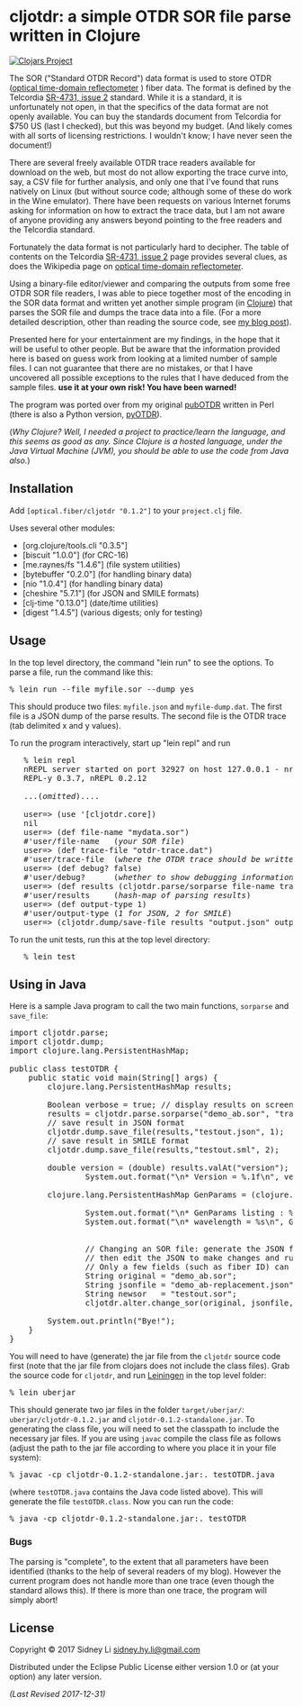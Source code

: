 # cljotdr: a simple OTDR SOR file parse written in Clojure

[![Clojars Project](https://img.shields.io/clojars/v/optical.fiber/cljotdr.svg)](https://clojars.org/optical.fiber/cljotdr)

The SOR ("Standard OTDR Record") data format is used to store OTDR
([optical time-domain
reflectometer](http://https://en.wikipedia.org/wiki/Optical_time-domain_reflectometer)
) fiber data.  The format is defined by the Telcordia [SR-4731, issue
2](http://telecom-info.telcordia.com/site-cgi/ido/docs.cgi?ID=SEARCH&DOCUMENT=SR-4731&)
standard.  While it is a standard, it is unfortunately not open, in
that the specifics of the data format are not openly available.  You
can buy the standards document from Telcordia for $750 US (last I checked), 
but this was beyond my budget. (And likely comes with
all sorts of licensing restrictions. I wouldn't know; I have never
seen the document!)


There are several freely available OTDR trace readers available for
download on the web, but most do not allow exporting the trace curve
into, say, a CSV file for further analysis, and only one that I've
found that runs natively on Linux (but without source code; although
some of these do work in the Wine emulator).  There have been requests
on various Internet forums asking for information on how to extract
the trace data, but I am not aware of anyone providing any answers
beyond pointing to the free readers and the Telcordia standard.


Fortunately the data format is not particularly hard to decipher.  The
table of contents on the Telcordia [SR-4731, issue
2](http://telecom-info.telcordia.com/site-cgi/ido/docs.cgi?ID=SEARCH&DOCUMENT=SR-4731&)
page provides several clues, as does the Wikipedia page on [optical
time-domain
reflectometer](http://https://en.wikipedia.org/wiki/Optical_time-domain_reflectometer).


Using a binary-file editor/viewer and comparing the outputs from some
free OTDR SOR file readers, I was able to piece together most of the
encoding in the SOR data format and written yet another simple program
(in [Clojure](https://clojure.org)) that parses the SOR file and dumps the trace data into a
file.  (For a more detailed description, other than reading the source
code, see [my blog
post](http://morethanfootnotes.blogspot.com/2015/07/the-otdr-optical-time-domain.html?view=sidebar)).

Presented here for your entertainment are my findings, in the hope
that it will be useful to other people.  But be aware that the
information provided here is based on guess work from looking at a
limited number of sample files.  I can not guarantee that there are no
mistakes, or that I have uncovered all possible exceptions to the
rules that I have deduced from the sample files.  **use it at your own
risk! You have been warned!**

The program was ported over from my original [pubOTDR](https://github.com/sid5432/pubOTDR)
written in Perl (there is also a Python version, [pyOTDR](https://github.com/sid5432/pyOTDR)).

(<i>Why Clojure?  Well, I needed a project to practice/learn the language, and
this seems as good as any.  Since Clojure is a hosted language, under the Java Virtual Machine (JVM),
you should be able to use the code from Java also.</i>)


## Installation

Add <code>[optical.fiber/cljotdr "0.1.2"]</code> to your <code>project.clj</code> file.

Uses several other modules:

* [org.clojure/tools.cli "0.3.5"]
* [biscuit "1.0.0"] (for CRC-16)
* [me.raynes/fs "1.4.6"] (file system utilities)
* [bytebuffer "0.2.0"] (for handling binary data)
* [nio "1.0.4"] (for handling binary data)
* [cheshire "5.7.1"] (for JSON and SMILE formats)
* [clj-time "0.13.0"] (date/time utilities)
* [digest "1.4.5"] (various digests; only for testing)

## Usage

In the top level directory, the command "lein run" to see the options.  To parse a file, run
the command like this:

<pre>
% lein run --file myfile.sor --dump yes
</pre>

This should produce two files: <code>myfile.json</code> and <code>myfile-dump.dat</code>.
The first file is a JSON dump of the parse results.  The second file is the OTDR trace
(tab delimited x and y values).

To run the program interactively, start up "lein repl" and run

<pre>
   % lein repl
   nREPL server started on port 32927 on host 127.0.0.1 - nrepl://127.0.0.1:32927
   REPL-y 0.3.7, nREPL 0.2.12
   
   ...(<i>omitted</i>)....
   
   user=> (use '[cljotdr.core])
   nil
   user=> (def file-name "mydata.sor")
   #'user/file-name   (<i>your SOR file</i>)
   user=> (def trace-file "otdr-trace.dat")
   #'user/trace-file  (<i>where the OTDR trace should be written to; use nil to avoid writing to file</i>)
   user=> (def debug? false)
   #'user/debug?      (<i>whether to show debugging information on screen</i>)
   user=> (def results (cljotdr.parse/sorparse file-name trace-file debug?))
   #'user/results     (<i>hash-map of parsing results</i>)
   user=> (def output-type 1)
   #'user/output-type (<i>1 for JSON, 2 for SMILE</i>)
   user=> (cljotdr.dump/save-file results "output.json" output-type) 
</pre>

To run the unit tests, run this at the top level directory:

<pre>
   % lein test
</pre>

## Using in Java

Here is a sample Java program to call the two main functions, <code>sorparse</code> and
<code>save_file</code>:

<pre>
import cljotdr.parse;
import cljotdr.dump;
import clojure.lang.PersistentHashMap;

public class testOTDR {
	public static void main(String[] args) {
		clojure.lang.PersistentHashMap results;
		
		Boolean verbose = true; // display results on screen
		results = cljotdr.parse.sorparse("demo_ab.sor", "trace.dat", verbose);
		// save result in JSON format
		cljotdr.dump.save_file(results,"testout.json", 1);
		// save result in SMILE format
		cljotdr.dump.save_file(results,"testout.sml", 2);
		
		double version = (double) results.valAt("version");
                System.out.format("\n* Version = %.1f\n", version);
		
		clojure.lang.PersistentHashMap GenParams = (clojure.lang.PersistentHashMap) results.valAt("GenParams");

                System.out.format("\n* GenParams listing : %s\n", GenParams);
                System.out.format("\n* wavelength = %s\n", GenParams.valAt("wavelength"));


                // Changing an SOR file: generate the JSON file from parsing the original SOR file
                // then edit the JSON to make changes and run the change_sor() function.
                // Only a few fields (such as fiber ID) can be changed; most are ignored.
                String original = "demo_ab.sor";
                String jsonfile = "demo_ab-replacement.json";
                String newsor   = "testout.sor";
                cljotdr.alter.change_sor(original, jsonfile, newsor);

		System.out.println("Bye!");
	}
}
</pre>

You will need to have (generate) the jar file from the <code>cljotdr</code> source code first (note that the jar file from clojars does not include the class files).  Grab the source code for <code>cljotdr</code>, and run [Leiningen](https://leiningen.org) in the top level folder:

<pre>
% lein uberjar
</pre>

This should generate two jar files in the folder <code>target/uberjar/</code>: <code>uberjar/cljotdr-0.1.2.jar</code> and 
<code>cljotdr-0.1.2-standalone.jar</code>.  To generating the class file, you will need to set the classpath to include the necessary jar files.  If you are using <code>javac</code> compile the class file as follows (adjust the path to the jar file according to where you place it in your file system):

<pre>
% javac -cp cljotdr-0.1.2-standalone.jar:. testOTDR.java
</pre>

(where <code>testOTDR.java</code> contains the Java code listed above).  This will generate the file <code>testOTDR.class</code>.  Now you can run the code:

<pre>
% java -cp cljotdr-0.1.2-standalone.jar:. testOTDR
</pre>


### Bugs
    
The parsing is "complete", to the extent that all parameters have been identified (thanks
to the help of several readers of my blog).  However the current program does not handle more than
one trace (even though the standard allows this).  If there is more than one trace, the program
will simply abort!


## License

Copyright © 2017 Sidney Li <sidney.hy.li@gmail.com>

Distributed under the Eclipse Public License either version 1.0 or (at
your option) any later version.

<i>(Last Revised 2017-12-31)</i>
